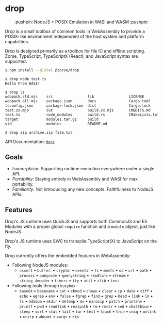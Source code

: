 # drop

<p align="center">
:pushpin: NodeJS + POSIX Emulation in WASI and WASM :pushpin:
</p>

Drop is a small toolbox of common tools in WebAssembly to provide a POSIX-like
environment independent of the host system and platform capabilities.

Drop is designed primarily as a toolbox for file IO and offline scripting.  
Zorse, TypeScript, TypeScriptX (React), and JavaScript syntax are supported.

```sh
$ npm install --global @zorse/drop

$ drop node test.ts
Hello From WASI!

$ drop ls
webpack.std.mjs    src                lib                LICENSE
webpack.all.mjs    package.json       docs               Cargo.toml
tsconfig.json      package-lock.json  dist               Cargo.lock
test.zx.mjs        out                build.zx.mjs       CREDITS.md
test.ts            node_modules       build.rs           CMakeLists.txt
target             modules.tar.gz     build
std                modules            README.md

$ drop zip archive.zip file.txt
```

API Documentation: [`docs`](docs/README.md#table-of-contents)

## Goals

- *Isomorphism*: Supporting runtime execution everywhere under a single API.
- *Portability*: Staying entirely in WebAssembly and WASI for max portability.
- *Familiarity*: Not introducing any new concepts. Faithfulness to NodeJS APIs.

## Features

Drop's JS runtime uses QuickJS and supports both CommonJS and ES Modules with a
proper global `require` function and a `module` object, just like NodeJS.

Drop's JS runtime uses SWC to transpile TypeScript(X) to JavaScript on the fly.

Drop currently offers the embedded features in WebAssembly:

- Following NodeJS modules:
  - `assert` • `buffer`: • `crypto`: • `events`: • `fs` • `memfs` • `os` • `url`
  • `path` • `process` • `punycode` • `querystring` • `readline` • `stream`
  • `string_decoder` • `timers` • `tty` • `util` • `zlib` • `test`
- Following tools through `busybox`:
  - `base64` • `basename` • `cat` • `chmod` • `chown` • `clear` • `cp` • `date`
  • `diff` • `echo` • `egrep` • `env` • `false` • `fgrep` • `find` • `grep`
  • `head` • `link` • `ln` • `ls` • `md5sum` • `mkdir` • `mktemp` • `mv`
  • `nanozip` • `patch` • `printenv` • `printf` • `pwd` • `readlink`
  • `realpath` • `rm` • `rmdir` • `sed` • `sha256sum` • `sleep` • `sort`
  • `stat` • `tail` • `tar` • `test` • `touch` • `true` • `uniq` • `unlink`
  • `unzip` • `whoami` • `xargs` • `zip`
